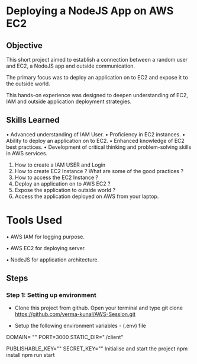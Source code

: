 # Deploying a NodeJS App on AWS EC2


## Objective

This short project aimed to establish a connection between a random user and EC2, a NodeJS app and outside communication. 

The primary focus was to  deploy an application on to EC2 and expose it to the outside world. 

This hands-on experience was designed to deepen understanding of EC2, IAM and outside application deployment strategies.


## Skills Learned

•	Advanced understanding of IAM User.
•	Proficiency in EC2 instances.
•	Ability to deploy an application on to EC2.
•	Enhanced knowledge of EC2 best practices.
•	Development of critical thinking and problem-solving skills in AWS services.

1. How to create a IAM USER and Login 
2. How to create EC2 Instance ? What are some of the good practices ?
3. How to access the EC2 Instance ?
4. Deploy an application on to AWS EC2 ?
5. Expose the application to outside world ?
6. Access the application deployed on AWS from your laptop.

# Tools Used

•	AWS IAM for logging purpose.

•	AWS EC2 for deploying server.

•	NodeJS for application architecture.


## Steps


### Step 1: Setting up environment

- Clone this project from github. Open your terminal and type git clone https://github.com/verma-kunal/AWS-Session.git

- Setup the following environment variables - (.env) file

DOMAIN= ""
PORT=3000
STATIC_DIR="./client"

PUBLISHABLE_KEY=""
SECRET_KEY=""
Initialise and start the project
npm install
npm run start


